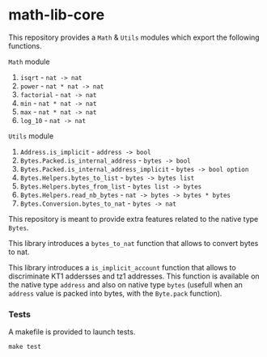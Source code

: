 # math-lib-core

This repository provides a `Math` & `Utils` modules which export the following functions.

`Math` module
1. `isqrt`     - `nat -> nat`
2. `power`     - `nat * nat -> nat`
3. `factorial` - `nat -> nat`
4. `min`       - `nat * nat -> nat`
5. `max`       - `nat * nat -> nat`
6. `log_10`    - `nat -> nat`

`Utils` module
1. `Address.is_implicit`                       - `address -> bool`
2. `Bytes.Packed.is_internal_address`          - `bytes -> bool`
3. `Bytes.Packed.is_internal_address_implicit` - `bytes -> bool option`
4. `Bytes.Helpers.bytes_to_list`               - `bytes -> bytes list`
5. `Bytes.Helpers.bytes_from_list`             - `bytes list -> bytes`
6. `Bytes.Helpers.read_nb_bytes`               - `nat -> bytes -> bytes * bytes`
7. `Bytes.Conversion.bytes_to_nat`             - `bytes -> nat`


This repository is meant to provide extra features related to the native type `Bytes`.

This library introduces a `bytes_to_nat` function that allows to convert bytes to nat. 

This library introduces a `is_implicit_account` function that allows to discriminate 
KT1 addersses and tz1 addresses. This function is available on the native type 
`address` and also on native type `bytes` 
(usefull when an `address` value is packed into bytes, with the `Byte.pack` function).

### Tests

A makefile is provided to launch tests.
```
make test
```